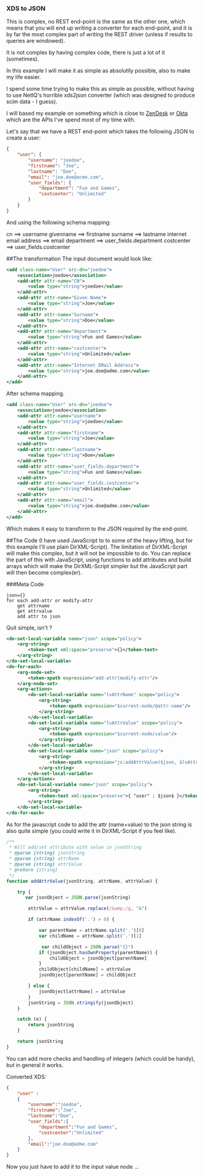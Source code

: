 ### XDS to JSON

This is complex, no REST end-point is the same as the other one, which means that you will end up writing a converter for each end-point, and it is by far the most complex part of writing the REST driver (unless if results to queries are windowed). 

It is not complex by having complex code, there is just a lot of it (sometimes). 

In this example I will make it as simple as absolutily possible, also to make my life easier.

I spend some time trying to make this as simple as possible, without having to use NetIQ's horrible xds2json converter (which was designed to produce scim data - I guess).

I will based my example on something which is close to [ZenDesk](https://developer.zendesk.com/api-reference/ticketing/users/users/) or [Okta](https://developer.okta.com/docs/reference/api/users/) which are the APIs I've spend most of my time with.

Let's say that we have a REST end-point which takes the following JSON to create a user:

```json
{
    "user": {
        "username": "joedoe",
        "firstname": "Joe",
        "lastname": "Doe",
        "email": "joe.doe@acme.com",
        "user_fields": {
            "department": "Fun and Games",
            "costcenter": "Unlimited"
        }
    }
}
```

And using the following schema mapping:

cn ==> username
givenname ==> firstname
surname ==> lastname
internet email address ==> email
department ==> user_fields.department
costcenter ==> user_fields.costcenter

##The transformation
The input document would look like:
```xml
<add class-name="User" src-dn="joedoe">
    <association>joedoe</association>
    <add-attr attr-name="CN">
        <value type="string">joedoe</value>
    </add-attr>
    <add-attr attr-name="Given Name">
        <value type="string">Joe</value>
    </add-attr>
    <add-attr attr-name="Surname">
        <value type="string">Doe</value>
    </add-attr>
    <add-attr attr-name="department">
        <value type="string">Fun and Games</value>
    </add-attr>
    <add-attr attr-name="costcenter">
        <value type="string">Unlimited</value>
    </add-attr>
    <add-attr attr-name="Internet EMail Address">
        <value type="string">joe.doe@adme.com</value>
    </add-attr>
</add>
```
After schema mapping.
```xml
<add class-name="User" src-dn="joedoe">
    <association>joedoe</association>
    <add-attr attr-name="username">
        <value type="string">joedoe</value>
    </add-attr>
    <add-attr attr-name="firstname">
        <value type="string">Joe</value>
    </add-attr>
    <add-attr attr-name="lastname">
        <value type="string">Doe</value>
    </add-attr>
    <add-attr attr-name="user_fields.department">
        <value type="string">Fun and Games</value>
    </add-attr>
    <add-attr attr-name="user_fields.costcenter">
        <value type="string">Unlimited</value>
    </add-attr>
    <add-attr attr-name="email">
        <value type="string">joe.doe@adme.com</value>
    </add-attr>
</add>
```

Which makes it easy to transform to the JSON required by the end-point.

##The Code
(I have used JavaScript to to some of the heavy lifting, but for this example I'll use plain DirXML-Script).
The limitation of DirXML-Script will make this complex, but it will not be impossible to do. You can replace the part of this with JavaScript, using functions to add attributes and build arrays which will make the DirXML-Script simpler but the JavaScript part will then become complex(er).

###Meta Code
```
json={}
for each add-attr or modify-attr
    get attrname
    get attrvalue
    add attr to json
```

Quit simple, isn't ?

```xml
<do-set-local-variable name="json" scope="policy">
    <arg-string>
        <token-text xml:space="preserve">{}</token-text>
    </arg-string>
</do-set-local-variable>
<do-for-each>
    <arg-node-set>
        <token-xpath expression="add-attr|modify-attr"/>
    </arg-node-set>
    <arg-actions>
        <do-set-local-variable name="lvAttrName" scope="policy">
            <arg-string>
                <token-xpath expression="$current-node/@attr-name"/>
            </arg-string>
        </do-set-local-variable>
        <do-set-local-variable name="lvAttrValue" scope="policy">
            <arg-string>
                <token-xpath expression="$current-node/value"/>
            </arg-string>
        </do-set-local-variable>
        <do-set-local-variable name="json" scope="policy">
            <arg-string>
                <token-xpath expression="js:addAttrValue($json, $lvAttrName, $lvAttrValue)"/>
            </arg-string>
        </do-set-local-variable>
    </arg-actions>
    <do-set-local-variable name="json" scope="policy">
        <arg-string>
            <token-text xml:space="preserve">{ "user" : $json$ }</token-text>
        </arg-string>
    </do-set-local-variable>
</do-for-each>
```
As for the javascript code to add the attr (name+value) to the json string is also quite simple (you could write it in DirXML-Script if you feel like).


```javascript
/**
 * Will add/set attribute with value in jsonString
 * @param {string} jsonString 
 * @param {string} attrName 
 * @param {string} attrValue 
 * @return {string}
 */
function addAttrValue(jsonString, attrName, attrValue) {

    try {
       var jsonObject = JSON.parse(jsonString)

        attrValue = attrValue.replace(/&amp;/g, "&")

        if (attrName.indexOf('.') > 0) {

            var parentName = attrName.split('.')[0]
            var childName = attrName.split('.')[1]

             var childObject = JSON.parse("{}")
            if (jsonObject.hasOwnProperty(parentName)) {                
                childObject = jsonObject[parentName]                
            } 
            childObject[childName] = attrValue
            jsonObject[parentName] = childObject

        } else {
            jsonObject[attrName] = attrValue
        }
        jsonString = JSON.stringify(jsonObject)
    }

    catch (e) {
        return jsonString
    }

    return jsonString
}
```

You can add more checks and handling of integers (which could be handy), but in general it works.

Converted XDS:
```json
{ 
    "user" : 
    { 
        "username":"joedoe",
        "firstname":"Joe",
        "lastname":"Doe",
        "user_fields":{
            "department":"Fun and Games",
            "costcenter":"Unlimited"
        },
        "email":"joe.doe@adme.com"
    }
}
```

Now you just have to add it to the input value node ... 
